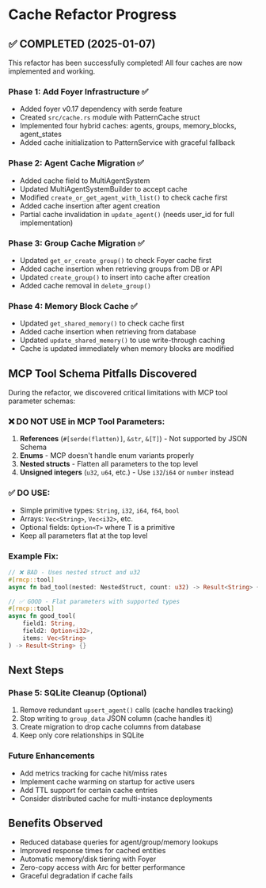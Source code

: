 # Cache Refactor Progress

## ✅ COMPLETED (2025-01-07)

This refactor has been successfully completed! All four caches are now implemented and working.

### Phase 1: Add Foyer Infrastructure ✅
- Added foyer v0.17 dependency with serde feature
- Created `src/cache.rs` module with PatternCache struct
- Implemented four hybrid caches: agents, groups, memory_blocks, agent_states
- Added cache initialization to PatternService with graceful fallback

### Phase 2: Agent Cache Migration ✅
- Added cache field to MultiAgentSystem
- Updated MultiAgentSystemBuilder to accept cache
- Modified `create_or_get_agent_with_list()` to check cache first
- Added cache insertion after agent creation
- Partial cache invalidation in `update_agent()` (needs user_id for full implementation)

### Phase 3: Group Cache Migration ✅
- Updated `get_or_create_group()` to check Foyer cache first
- Added cache insertion when retrieving groups from DB or API
- Updated `create_group()` to insert into cache after creation
- Added cache removal in `delete_group()`

### Phase 4: Memory Block Cache ✅
- Updated `get_shared_memory()` to check cache first
- Added cache insertion when retrieving from database
- Updated `update_shared_memory()` to use write-through caching
- Cache is updated immediately when memory blocks are modified

## MCP Tool Schema Pitfalls Discovered

During the refactor, we discovered critical limitations with MCP tool parameter schemas:

### ❌ DO NOT USE in MCP Tool Parameters:
1. **References** (`#[serde(flatten)]`, `&str`, `&[T]`) - Not supported by JSON Schema
2. **Enums** - MCP doesn't handle enum variants properly
3. **Nested structs** - Flatten all parameters to the top level
4. **Unsigned integers** (`u32`, `u64`, etc.) - Use `i32`/`i64` or `number` instead

### ✅ DO USE:
- Simple primitive types: `String`, `i32`, `i64`, `f64`, `bool`
- Arrays: `Vec<String>`, `Vec<i32>`, etc.
- Optional fields: `Option<T>` where T is a primitive
- Keep all parameters flat at the top level

### Example Fix:
```rust
// ❌ BAD - Uses nested struct and u32
#[rmcp::tool]
async fn bad_tool(nested: NestedStruct, count: u32) -> Result<String> {}

// ✅ GOOD - Flat parameters with supported types
#[rmcp::tool]
async fn good_tool(
    field1: String,
    field2: Option<i32>,
    items: Vec<String>
) -> Result<String> {}
```

## Next Steps

### Phase 5: SQLite Cleanup (Optional)
1. Remove redundant `upsert_agent()` calls (cache handles tracking)
2. Stop writing to `group_data` JSON column (cache handles it)
3. Create migration to drop cache columns from database
4. Keep only core relationships in SQLite

### Future Enhancements
- Add metrics tracking for cache hit/miss rates
- Implement cache warming on startup for active users
- Add TTL support for certain cache entries
- Consider distributed cache for multi-instance deployments

## Benefits Observed
- Reduced database queries for agent/group/memory lookups
- Improved response times for cached entities
- Automatic memory/disk tiering with Foyer
- Zero-copy access with Arc for better performance
- Graceful degradation if cache fails